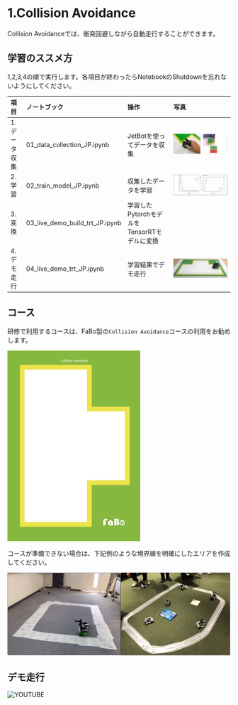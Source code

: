 # 1.Collision Avoidance

Collision Avoidanceでは、衝突回避しながら自動走行することができます。

## 学習のススメ方

1,2,3,4の順で実行します。各項目が終わったらNotebookのShutdownを忘れないようにしてください。

|項目|ノートブック|操作|写真|
|:--|:--|:--|:--|
|1.データ収集|01_data_collection_JP.ipynb|JetBotを使ってデータを収集|![](./img/how001.jpg)|
|2.学習|02_train_model_JP.ipynb|収集したデータを学習|![](./img/how002.jpg)|
|3.変換|03_live_demo_build_trt_JP.ipynb|学習したPytorchモデルをTensorRTモデルに変換||
|4.デモ走行|04_live_demo_trt_JP.ipynb|学習結果でデモ走行|![](./img/how003.jpg)|

## コース

研修で利用するコースは、FaBo製の``Collision Avoidance``コースの利用をお勧めします。

![](./img/fabo_course001.jpg)

コースが準備できない場合は、下記例のような境界線を明確にしたエリアを作成してください。

![](./img/course001.jpg)

## デモ走行　

![YOUTUBE](fQCih11P-Pw)

